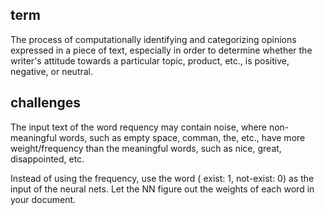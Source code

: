 ## term
The process of computationally identifying and categorizing opinions expressed in a piece of text, 
especially in order to determine whether the writer's attitude towards a particular topic, product, etc., 
is positive, negative, or neutral.

## challenges
The input text of the word requency may contain noise, where non-meaningful words, such as empty space, comman, the, etc.,
have more weight/frequency than the meaningful words, such as nice, great, disappointed, etc.

Instead of using the frequency, use the word ( exist: 1, not-exist: 0) as the input of the neural nets. Let the NN figure out the weights of each word in your document.

